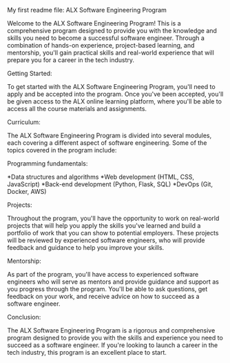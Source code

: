 My first readme file: ALX Software Engineering Program

Welcome to the ALX Software Engineering Program! This is a comprehensive program designed to provide you with the knowledge and skills you need to become a successful software engineer. Through a combination of hands-on experience, project-based learning, and mentorship, you'll gain practical skills and real-world experience that will prepare you for a career in the tech industry.

Getting Started:

To get started with the ALX Software Engineering Program, you'll need to apply and be accepted into the program. Once you've been accepted, you'll be given access to the ALX online learning platform, where you'll be able to access all the course materials and assignments.

Curriculum:

The ALX Software Engineering Program is divided into several modules, each covering a different aspect of software engineering. Some of the topics covered in the program include:

Programming fundamentals:

*Data structures and algorithms
*Web development (HTML, CSS, JavaScript)
*Back-end development (Python, Flask, SQL)
*DevOps (Git, Docker, AWS)

Projects:

Throughout the program, you'll have the opportunity to work on real-world projects that will help you apply the skills you've learned and build a portfolio of work that you can show to potential employers. These projects will be reviewed by experienced software engineers, who will provide feedback and guidance to help you improve your skills.

Mentorship:

As part of the program, you'll have access to experienced software engineers who will serve as mentors and provide guidance and support as you progress through the program. You'll be able to ask questions, get feedback on your work, and receive advice on how to succeed as a software engineer.

Conclusion:

The ALX Software Engineering Program is a rigorous and comprehensive program designed to provide you with the skills and experience you need to succeed as a software engineer. If you're looking to launch a career in the tech industry, this program is an excellent place to start.
